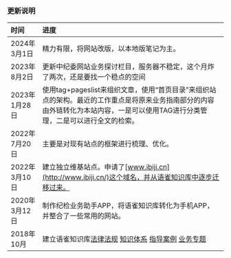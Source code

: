 ### 更新说明



| 时间          | 进度                                                         |
| :------------ | :----------------------------------------------------------- |
| 2024年3月1日  | 精力有限，将网站改版，以本地版笔记为主。                     |
| 2023年8月2日  | 更新中纪委网站业务探讨栏目，服务器不稳定，这个月炸了两次，还是要找一个稳点的空间 |
| 2023年1月28日 | 使用tag+pageslist来组织文章，使用“首页目录”来组织站点的架构。最近的工作重点是将原来业务指南部分的内容由外链转化为本站内容，一是可以使用TAG进行分类管理，二是可以进行全文的检索。 |
| 2022年7月20日 | 主要是对现有站点的框架进行梳理、优化。                       |
| 2022年3月10日 | 建立独立维基站点。申请了[www.ibiji.cn](http://www.ibiji.cn/)这个域名，并从语雀知识库中逐步迁移过来。 |
| 2020年3月12日 | 制作纪检业务助手APP，将语雀知识库转化为手机APP，并整合了一些常用的网站。 |
| 2018年10月    | 建立语雀知识库[法律法规](https://www.yuque.com/falv2002/fg) [知识体系](https://www.yuque.com/falv2002/tx) [指导案例](https://www.yuque.com/falv2002/al) [业务专题](https://www.yuque.com/falv2002/zt) |